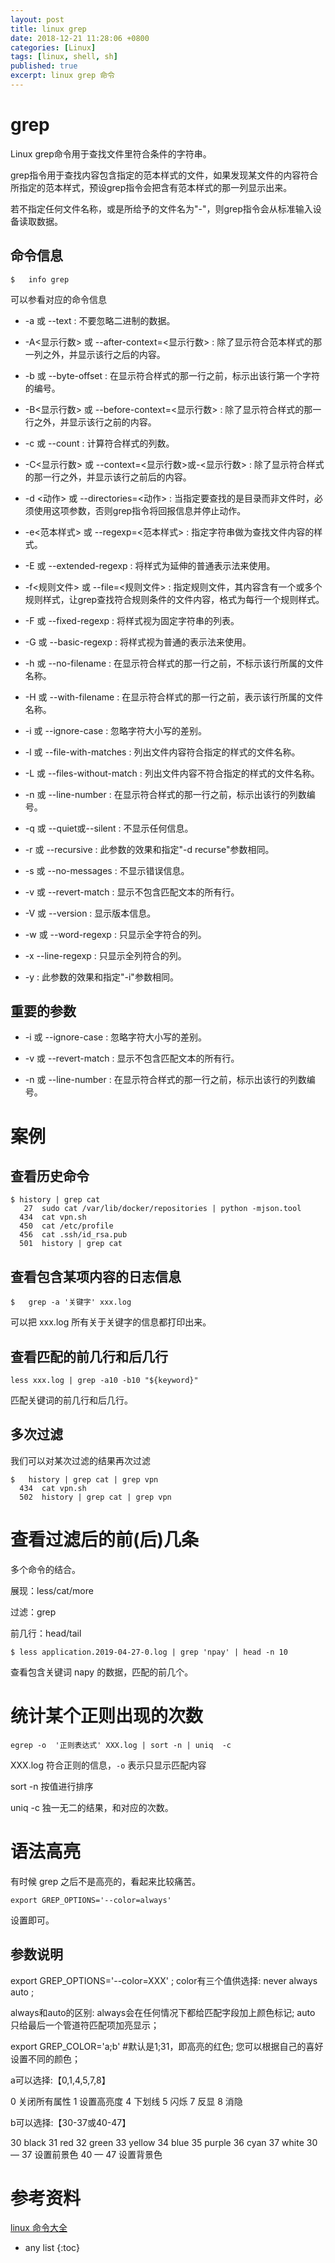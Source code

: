 ```yaml
---
layout: post
title: linux grep
date: 2018-12-21 11:28:06 +0800
categories: [Linux]
tags: [linux, shell, sh]
published: true
excerpt: linux grep 命令
---
```


# grep

Linux grep命令用于查找文件里符合条件的字符串。

grep指令用于查找内容包含指定的范本样式的文件，如果发现某文件的内容符合所指定的范本样式，预设grep指令会把含有范本样式的那一列显示出来。

若不指定任何文件名称，或是所给予的文件名为"-"，则grep指令会从标准输入设备读取数据。

## 命令信息

```
$   info grep
```

可以参看对应的命令信息

- -a 或 --text : 不要忽略二进制的数据。

- -A<显示行数> 或 --after-context=<显示行数> : 除了显示符合范本样式的那一列之外，并显示该行之后的内容。

- -b 或 --byte-offset : 在显示符合样式的那一行之前，标示出该行第一个字符的编号。

- -B<显示行数> 或 --before-context=<显示行数> : 除了显示符合样式的那一行之外，并显示该行之前的内容。

- -c 或 --count : 计算符合样式的列数。

- -C<显示行数> 或 --context=<显示行数>或-<显示行数> : 除了显示符合样式的那一行之外，并显示该行之前后的内容。

- -d <动作> 或 --directories=<动作> : 当指定要查找的是目录而非文件时，必须使用这项参数，否则grep指令将回报信息并停止动作。

- -e<范本样式> 或 --regexp=<范本样式> : 指定字符串做为查找文件内容的样式。

- -E 或 --extended-regexp : 将样式为延伸的普通表示法来使用。

- -f<规则文件> 或 --file=<规则文件> : 指定规则文件，其内容含有一个或多个规则样式，让grep查找符合规则条件的文件内容，格式为每行一个规则样式。

- -F 或 --fixed-regexp : 将样式视为固定字符串的列表。

- -G 或 --basic-regexp : 将样式视为普通的表示法来使用。

- -h 或 --no-filename : 在显示符合样式的那一行之前，不标示该行所属的文件名称。

- -H 或 --with-filename : 在显示符合样式的那一行之前，表示该行所属的文件名称。

- -i 或 --ignore-case : 忽略字符大小写的差别。

- -l 或 --file-with-matches : 列出文件内容符合指定的样式的文件名称。

- -L 或 --files-without-match : 列出文件内容不符合指定的样式的文件名称。

- -n 或 --line-number : 在显示符合样式的那一行之前，标示出该行的列数编号。

- -q 或 --quiet或--silent : 不显示任何信息。

- -r 或 --recursive : 此参数的效果和指定"-d recurse"参数相同。

- -s 或 --no-messages : 不显示错误信息。

- -v 或 --revert-match : 显示不包含匹配文本的所有行。

- -V 或 --version : 显示版本信息。

- -w 或 --word-regexp : 只显示全字符合的列。

- -x --line-regexp : 只显示全列符合的列。

- -y : 此参数的效果和指定"-i"参数相同。

## 重要的参数

- -i 或 --ignore-case : 忽略字符大小写的差别。

- -v 或 --revert-match : 显示不包含匹配文本的所有行。

- -n 或 --line-number : 在显示符合样式的那一行之前，标示出该行的列数编号。

# 案例

## 查看历史命令

```
$ history | grep cat
   27  sudo cat /var/lib/docker/repositories | python -mjson.tool
  434  cat vpn.sh 
  450  cat /etc/profile
  456  cat .ssh/id_rsa.pub
  501  history | grep cat
```

## 查看包含某项内容的日志信息

```
$   grep -a '关键字' xxx.log
```

可以把 xxx.log 所有关于关键字的信息都打印出来。


## 查看匹配的前几行和后几行

```
less xxx.log | grep -a10 -b10 "${keyword}"
```

匹配关键词的前几行和后几行。

## 多次过滤

我们可以对某次过滤的结果再次过滤

```
$   history | grep cat | grep vpn
  434  cat vpn.sh 
  502  history | grep cat | grep vpn
```

# 查看过滤后的前(后)几条

多个命令的结合。

展现：less/cat/more

过滤：grep

前几行：head/tail

```
$ less application.2019-04-27-0.log | grep 'npay' | head -n 10
```

查看包含关键词 napy 的数据，匹配的前几个。

# 统计某个正则出现的次数

```
egrep -o  '正则表达式' XXX.log | sort -n | uniq  -c
```

XXX.log 符合正则的信息，`-o` 表示只显示匹配内容

sort -n  按值进行排序

uniq  -c 独一无二的结果，和对应的次数。

# 语法高亮

有时候 grep 之后不是高亮的，看起来比较痛苦。

```
export GREP_OPTIONS='--color=always' 
```

设置即可。

## 参数说明

export GREP_OPTIONS='--color=XXX' ; color有三个值供选择: never always auto ;

always和auto的区别: always会在任何情况下都给匹配字段加上颜色标记; auto 只给最后一个管道符匹配项加亮显示；

export GREP_COLOR='a;b' #默认是1;31，即高亮的红色; 您可以根据自己的喜好设置不同的颜色； 

a可以选择:【0,1,4,5,7,8】

0 关闭所有属性
1 设置高亮度
4 下划线
5 闪烁
7 反显
8 消隐

b可以选择:【30-37或40-47】

30 black
31 red
32 green
33 yellow
34 blue
35 purple
36 cyan
37 white
30 — 37 设置前景色
40 — 47 设置背景色

# 参考资料

[linux 命令大全](http://www.runoob.com/linux/linux-command-manual.html)

* any list
{:toc}